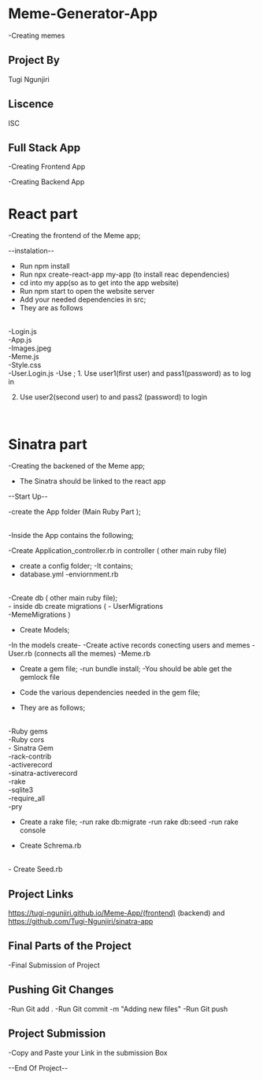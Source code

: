 # Meme-Generator-App
-Creating memes

## Project By
Tugi Ngunjiri

## Liscence
ISC

## Full Stack  App
-Creating Frontend App

-Creating Backend App


# React part
-Creating the frontend of the Meme 
app;

 --instalation--
 - Run npm install
 - Run npx create-react-app my-app (to install reac dependencies)
 - cd into  my app(so as to get into the app website)
 - Run npm start to open the website server
 - Add your needed dependencies in src;
  - They are as follows
 <br>
 -Login.js
 <br>
 -App.js
 <br>
 -Images.jpeg
 <br>
 -Meme.js
 <br>
 -Style.css
 <br>
 -User.Login.js
 -Use ;
 1. Use user1(first user)  and pass1(password) as  to log in
 <br>

 2. Use user2(second user) to and  pass2 (password) to login
 <br>

# Sinatra part
-Creating the  backened of the Meme app;

- The Sinatra should be linked to the react app 

--Start Up--

-create the App folder (Main Ruby Part );

<br>
-Inside the App contains the following;
<br>

-Create Application_controller.rb in controller  ( other main ruby file)
<br>
- create  a config folder;
-It contains;
- database.yml
-enviornment.rb
<br>
-Create db  ( other main ruby file);
<br>
- inside db create migrations ( 
  - UserMigrations
  <br>
  -MemeMigrations
)

- Create Models;

-In the models create-
-Create active records conecting users and memes
-User.rb (connects all the memes)
-Meme.rb

- Create a gem file;
-run bundle install;
-You should  be able get the gemlock file
- Code the various dependencies needed in the gem file;

- They are as follows;
<br>
-Ruby gems
<br>
-Ruby cors
<br>
- Sinatra Gem
<br>
-rack-contrib
<br>
-activerecord
<br>
-sinatra-activerecord
<br>
-rake
<br>
-sqlite3
<br>
-require_all
<br>
-pry

- Create a rake file;
-run rake db:migrate
-run rake db:seed
-run rake console

- Create Schrema.rb
<br>
- Create Seed.rb
<br>



## Project  Links

  https://tugi-ngunjiri.github.io/Meme-App/(frontend)
   (backend) and https://github.com/Tugi-Ngunjiri/sinatra-app

## Final Parts of the Project
-Final Submission of Project

## Pushing Git Changes
 -Run Git add .
 -Run Git commit -m "Adding new files"
 -Run Git push


## Project Submission
-Copy and Paste your Link in the submission Box

--End Of Project--
